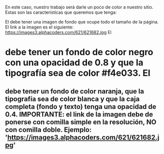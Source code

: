 En este caso, nuestro trabajo será darle un poco de color a nuestro sitio. Estas son las características que queremos que tenga:

El <body> debe tener una imagen de fondo que ocupe todo el tamaño de la página. El link a la imagen es el siguiente: https://images3.alphacoders.com/621/621682.jpg
El <h1> debe tener un fondo de color negro con una opacidad de 0.8 y que la tipografía sea de color #f4e033.
El <h2> debe tener un fondo de color naranja, que la tipografía sea de color blanca y que la caja completa (fondo y texto) tenga una opacidad de 0.4.
IMPORTANTE: el link de la imagen debe de ponerse con comilla simple en la resolución, NO con comilla doble. Ejemplo: 'https://images3.alphacoders.com/621/621682.jpg'